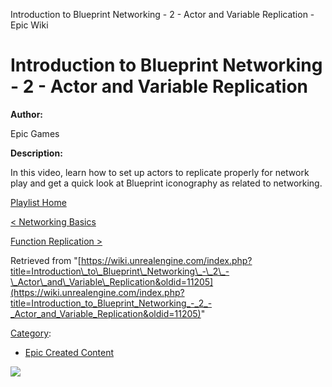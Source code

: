 Introduction to Blueprint Networking - 2 - Actor and Variable Replication - Epic Wiki                    

Introduction to Blueprint Networking - 2 - Actor and Variable Replication
=========================================================================

  

**Author:**

Epic Games

**Description:**

In this video, learn how to set up actors to replicate properly for network play and get a quick look at Blueprint iconography as related to networking.

  

[Playlist Home](/Category:Epic_Video_Playlists "Category:Epic Video Playlists")

[< Networking Basics](/Introduction_to_Blueprint_Networking_-_1_-_Networking_Basics "Introduction to Blueprint Networking - 1 - Networking Basics")

[Function Replication >](/Introduction_to_Blueprint_Networking_-_3_-_Function_Replication "Introduction to Blueprint Networking - 3 - Function Replication")

Retrieved from "[https://wiki.unrealengine.com/index.php?title=Introduction\_to\_Blueprint\_Networking\_-\_2\_-\_Actor\_and\_Variable\_Replication&oldid=11205](https://wiki.unrealengine.com/index.php?title=Introduction_to_Blueprint_Networking_-_2_-_Actor_and_Variable_Replication&oldid=11205)"

[Category](/Special:Categories "Special:Categories"):

*   [Epic Created Content](/Category:Epic_Created_Content "Category:Epic Created Content")

  ![](https://tracking.unrealengine.com/track.png)